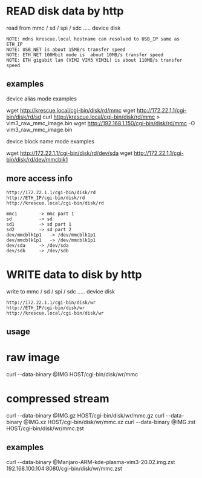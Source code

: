 # READ disk data by http

read from mmc / sd / spi / sdc ..... device disk

    NOTE: mdns krescue.local hostname can resolved to USB_IP same as ETH_IP
    NOTE: USB_NET is about 15MB/s transfer speed
    NOTE: ETH_NET 100Mbit mode is  about 10MB/s transfer speed
    NOTE: ETH gigabit lan (VIM2 VIM3 VIM3L) is about 110MB/s transfer speed

## examples

device alias mode examples

   wget http://krescue.local/cgi-bin/disk/rd/mmc
   wget http://172.22.1.1/cgi-bin/disk/rd/sd
   curl http://krescue.local/cgi-bin/disk/rd/mmc > vim3_raw_mmc_image.bin
   wget http://192.168.1.150/cgi-bin/disk/rd/mmc -O vim3_raw_mmc_image.bin


device block name mode examples

   wget http://172.22.1.1/cgi-bin/disk/rd/dev/sda
   wget http://172.22.1.1/cgi-bin/disk/rd/dev/mmcblk1

## more access info

    http://172.22.1.1/cgi-bin/disk/rd
    http://ETH_IP/cgi-bin/disk/rd
    http://krescue.local/cgi-bin/disk/rd

    mmc1		-> mmc part 1
    sd			-> sd
    sd1			-> sd part 1
    sd2			-> sd part 2
    dev/mmcblk1p1	-> /dev/mmcblk1p1
    dev/mmcblk1p1	-> /dev/mmcblk1p1
    dev/sda		-> /dev/sda
    dev/sdb		-> /dev/sdb

# WRITE data to disk by http

write to mmc / sd / spi / sdc ..... device disk

    http://172.22.1.1/cgi-bin/disk/wr
    http://ETH_IP/cgi-bin/disk/wr
    http://krescue.local/cgi-bin/disk/wr

## usage

   # raw image
   curl --data-binary @IMG HOST/cgi-bin/disk/wr/mmc

   # compressed stream
   curl --data-binary @IMG.gz  HOST/cgi-bin/disk/wr/mmc.gz
   curl --data-binary @IMG.xz  HOST/cgi-bin/disk/wr/mmc.xz
   curl --data-binary @IMG.zst HOST/cgi-bin/disk/wr/mmc.zst

## examples

   curl --data-binary @Manjaro-ARM-kde-plasma-vim3-20.02.img.zst 192.168.100.104:8080/cgi-bin/disk/wr/mmc.zst
